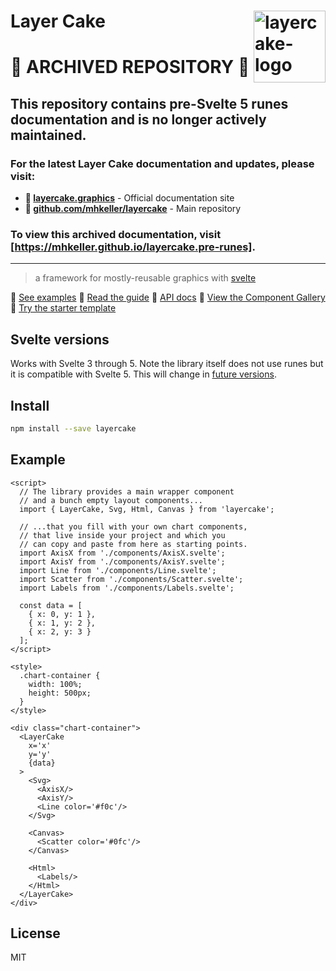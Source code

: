 Layer Cake  [<img src="https://raw.githubusercontent.com/mhkeller/mhkeller.github.io/layercake.pre-runes/main/static/layercake-logo-500x400.png" width="115" align="right" alt="layercake-logo">](https://mhkeller.github.io/layercake)
===

# 🚨 ARCHIVED REPOSITORY 🚨

## This repository contains pre-Svelte 5 runes documentation and is no longer actively maintained.

### For the latest Layer Cake documentation and updates, please visit:
- **📖 [layercake.graphics](https://layercake.graphics)** - Official documentation site
- **🔗 [github.com/mhkeller/layercake](https://github.com/mhkeller/layercake)** - Main repository

### To view this archived documentation, visit [https://mhkeller.github.io/layercake.pre-runes].

---

> a framework for mostly-reusable graphics with [svelte](https://github.com/sveltejs/svelte)

 🍰 [See examples](https://mhkeller.github.io/layercake.pre-runes)
 🍰 [Read the guide](https://mhkeller.github.io/layercake.pre-runes/guide)
 🍰 [API docs](https://mhkeller.github.io/layercake.pre-runes/guide#layercake-props)
 🍰 [View the Component Gallery](https://mhkeller.github.io/layercake.pre-runes/components)
 🍰 [Try the starter template](https://github.com/mhkeller/layercake-template)

## Svelte versions

Works with Svelte 3 through 5. Note the library itself does not use runes but it is compatible with Svelte 5. This will change in [future versions](https://github.com/mhkeller/layercake/issues/156).

## Install

```sh
npm install --save layercake
```

## Example

```svelte
<script>
  // The library provides a main wrapper component
  // and a bunch empty layout components...
  import { LayerCake, Svg, Html, Canvas } from 'layercake';

  // ...that you fill with your own chart components,
  // that live inside your project and which you
  // can copy and paste from here as starting points.
  import AxisX from './components/AxisX.svelte';
  import AxisY from './components/AxisY.svelte';
  import Line from './components/Line.svelte';
  import Scatter from './components/Scatter.svelte';
  import Labels from './components/Labels.svelte';

  const data = [
    { x: 0, y: 1 },
    { x: 1, y: 2 },
    { x: 2, y: 3 }
  ];
</script>

<style>
  .chart-container {
    width: 100%;
    height: 500px;
  }
</style>

<div class="chart-container">
  <LayerCake
    x='x'
    y='y'
    {data}
  >
    <Svg>
      <AxisX/>
      <AxisY/>
      <Line color='#f0c'/>
    </Svg>

    <Canvas>
      <Scatter color='#0fc'/>
    </Canvas>

    <Html>
      <Labels/>
    </Html>
  </LayerCake>
</div>
```

## License

MIT
